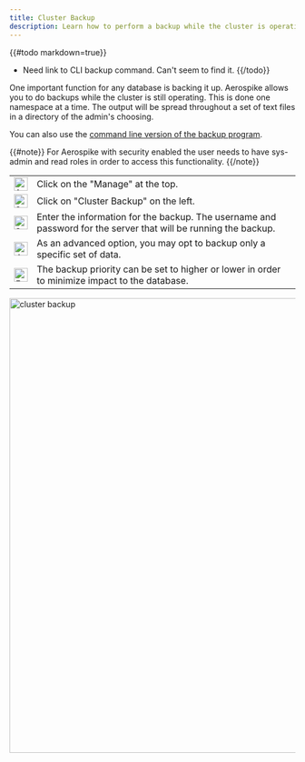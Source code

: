 ```yaml
---
title: Cluster Backup
description: Learn how to perform a backup while the cluster is operating.
---
```


{{#todo markdown=true}}
- Need link to CLI backup command. Can't seem to find it.
{{/todo}}

One important function for any database is backing it up. Aerospike allows you to do backups while the cluster is still operating. This is done one namespace at a time. The output will be spread throughout a set of text files in a directory of the admin's choosing.

You can also use the [command line version of the backup program](/docs/tools/backup/asbackup.html).

{{#note}}
For Aerospike with security enabled the user needs to have sys-admin and read roles in order to access this functionality.
{{/note}}

<table border="0">
	<tr>
		<td>
			<img src="/docs/amc/assets/images/1.png" alt="1" width="24">
		</td>
		<td>
			Click on the "Manage" at the top.			
		</td>
	</tr>
	<tr>
		<td>
			<img src="/docs/amc/assets/images/2.png" alt="2" width="24"> 
		</td>
		<td>
			Click on "Cluster Backup" on the left.
		</td>
	</tr>
	<tr>
		<td>
			<img src="/docs/amc/assets/images/3.png" alt="3" width="24"> 
		</td>
		<td>
			Enter the information for the backup. The username and password for the server that will be running the backup.
		</td>
	</tr>
	<tr>
		<td>
			<img src="/docs/amc/assets/images/4.png" alt="4" width="24"> 
		</td>
		<td>
			As an advanced option, you may opt to backup only a specific set of data.
		</td>
	</tr>
	<tr>
		<td>
			<img src="/docs/amc/assets/images/5.png" alt="5" width="24"> 
		</td>
		<td>
			The backup priority can be set to higher or lower in order to minimize impact to the database.
		</td>
	</tr>
</table>

<img src="/docs/amc/assets/images/E_cluster_backup.png" alt="cluster backup" width="800">


